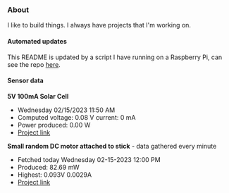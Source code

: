 ### About
I like to build things. I always have projects that I'm working on.

#### Automated updates
This README is updated by a script I have running on a Raspberry Pi, can see the repo [here](https://github.com/jdc-cunningham/raspi-git-repo-updater).

#### Sensor data
**5V 100mA Solar Cell**
- Wednesday 02/15/2023 11:50 AM
- Computed voltage: 0.08 V current: 0 mA
- Power produced: 0.00 W
- [Project link](https://github.com/jdc-cunningham/raspisolarplotter)

**Small random DC motor attached to stick** - data gathered every minute
- Fetched today Wednesday 02-15-2023 12:00 PM
- Produced: 82.69 mW
- Highest: 0.093V 0.0029A
- [Project link](https://github.com/jdc-cunningham/turbine-raspi)